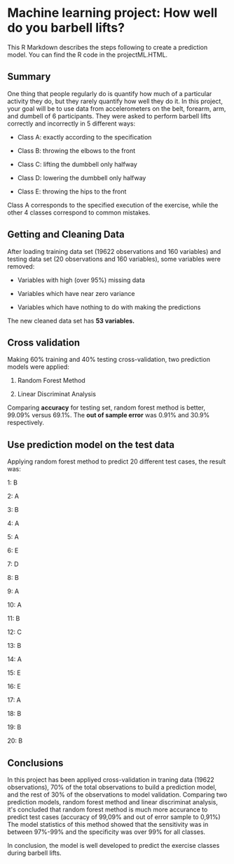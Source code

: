# Machine learning project: How well do you barbell lifts?

This R Markdown describes the steps following to create a prediction model. You can find the R code in the projectML.HTML.

## Summary
One thing that people regularly do is quantify how much of a particular activity they do, but they rarely quantify how well they do it. In this project, your goal will be to use data from accelerometers on the belt, forearm, arm, and dumbell of 6 participants. They were asked to perform barbell lifts correctly and incorrectly in 5 different ways:
        
* Class A: exactly according to the specification

* Class B: throwing the elbows to the front

* Class C: lifting the dumbbell only halfway

* Class D: lowering the dumbbell only halfway

* Class E: throwing the hips to the front

Class A corresponds to the specified execution of the exercise, while the other 4 classes correspond to common mistakes.

## Getting and Cleaning Data
After loading training data set (19622 observations and 160 variables) and testing data set (20 observations and 160 variables), some variables were removed:

* Variables with high (over 95%) missing data

* Variables which have near zero variance 

* Variables which have nothing to do with making the predictions

The new cleaned data set has **53 variables.**

## Cross validation
Making 60% training and 40% testing cross-validation, two prediction models were applied:
1. Random Forest Method

2. Linear Discriminat Analysis

Comparing **accuracy** for testing set, random forest method is better, 99.09% versus 69.1%. The **out of sample error** was 0.91% and 30.9% respectively.

## Use prediction model on the test data
Applying random forest method to predict 20 different test cases, the result was:

 1: B
 
 2: A
 
 3: B
 
 4: A
 
 5: A
 
 6: E
 
 7: D
 
 8: B
 
 9: A
 
 10: A
 
 11: B
 
 12: C
 
 13: B
 
 14: A
 
 15: E
 
 16: E
 
 17: A
 
 18: B
 
 19: B
 
 20: B
 
 ## Conclusions
In this project has been appliyed cross-validation in traning data (19622 observations), 70% of the total observations to build a prediction model, and the rest of 30% of the observations to model validation.
Comparing two prediction models, random forest method and linear discriminat analysis, it's concluded that random forest method is much more accurance to predict test cases (accuracy of 99,09% and out of error sample to 0,91%)
The model statistics of this method showed that the sensitivity was in between 97%-99% and the specificity was over 99% for all classes.

In conclusion, the model is well developed to predict the exercise classes during barbell lifts.

